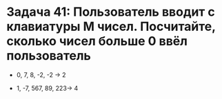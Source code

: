 # Задача 41: Пользователь вводит с клавиатуры M чисел. Посчитайте, сколько чисел больше 0 ввёл пользователь

* 0, 7, 8, -2, -2 -> 2

* 1, -7, 567, 89, 223-> 4
